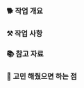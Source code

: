 <!-- 제목 -->
<!-- prefix: 제목 -->

<!-- 내용 -->

### 🐕 작업 개요

<!--
- [issue 번호1]
- [issue 번호2]
-->

### ⚒️ 작업 사항

<!--
- 자세한 내용 1
- 자세한 내용 2
-->

### 📚 참고 자료

<!--
- 레퍼런스 1
- 레퍼런스 2
-->

### 🧐 고민 해줬으면 하는 점

<!-- - 고민포인트 -->